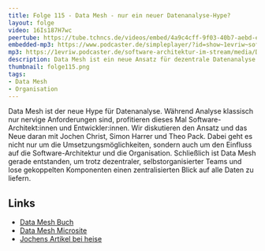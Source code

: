 ```yaml
---
title: Folge 115 - Data Mesh - nur ein neuer Datenanalyse-Hype?
layout: folge
video: 16Is187H7wc
peertube: https://tube.tchncs.de/videos/embed/4a9c4cff-9f03-40b7-aebd-ea9717b7580e
embedded-mp3: https://www.podcaster.de/simpleplayer/?id=show~1evriw~software-architektur-im-stream~pod-3cc3db935afca84ab9bb4134bb&v=1649603483
mp3: https://1evriw.podcaster.de/software-architektur-im-stream/media/Data_Mesh_-_nur_ein_neuer_Datenanalyse-Hype-1.mp3
description: Data Mesh ist ein neue Ansatz für dezentrale Datenanalyse.
thumbnail: folge115.png
tags:
- Data Mesh
- Organisation
---
```




Data Mesh ist der neue Hype für Datenanalyse. Während Analyse
klassisch nur nervige Anforderungen sind, profitieren dieses Mal
Software-Architekt:innen und Entwickler:innen. Wir diskutieren den
Ansatz und das Neue daran mit Jochen Christ, Simon Harrer und Theo
Pack. Dabei geht es nicht nur um die Umsetzungsmöglichkeiten, sondern
auch um den Einfluss auf die Software-Architektur und die
Organisation. Schließlich ist Data Mesh gerade entstanden, um trotz
dezentraler, selbstorganisierter Teams und lose gekoppelten
Komponenten einen zentralisierten Blick auf alle Daten zu liefern.

## Links

* [Data Mesh Buch](https://www.oreilly.com/library/view/data-mesh/9781492092384/)
* [Data Mesh Microsite](https://www.datamesh-architecture.com/)
* [Jochens Artikel bei heise](https://www.heise.de/hintergrund/Data-Mesh-Entwicklungsteams-heben-Datenschaetze-6541007.html)
